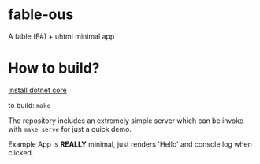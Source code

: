 # fable-ous
A fable (F#) + uhtml minimal app

How to build?
===
[Install dotnet core](https://github.com/dotnet/core/blob/main/release-notes/8.0/install.md)

to build: `make`

The repository includes an extremely simple server which can be invoke with
`make serve` for just a quick demo.

Example App is **REALLY** minimal, just renders 'Hello' and console.log when clicked.